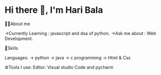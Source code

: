 # Hi there 👋, I'm Hari Bala


🙋‍♂️About me

->Currently Learning : javascript and dsa of python.
->Ask me about : Web Development.

🥇Skills

  Languages:
      -> python
      -> java
      -> c programming
      -> Html & Css

⚙Tools I use:
     Editor: Visual studio Code and pycharm

    
